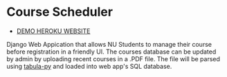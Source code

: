 # Course Scheduler

* [DEMO HEROKU WEBSITE](https://nu-course-scheduler.herokuapp.com/)

Django Web Appication that allows NU Students to manage their course before registration in a friendly UI. The courses database can be updated by admin by uploading recent courses in a .PDF file. The file will be parsed using [tabula-py](https://pypi.org/project/tabula-py/) and loaded into web app's SQL database.

